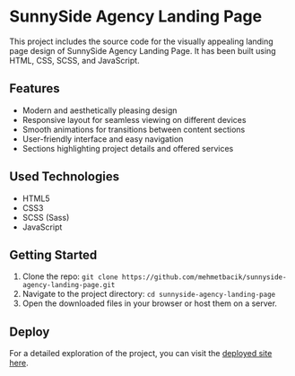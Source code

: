 # SunnySide Agency Landing Page

This project includes the source code for the visually appealing landing page design of SunnySide Agency Landing Page. It has been built using HTML, CSS, SCSS, and JavaScript.

## Features

- Modern and aesthetically pleasing design
- Responsive layout for seamless viewing on different devices
- Smooth animations for transitions between content sections
- User-friendly interface and easy navigation
- Sections highlighting project details and offered services

## Used Technologies

- HTML5
- CSS3
- SCSS (Sass)
- JavaScript

## Getting Started

1. Clone the repo: `git clone https://github.com/mehmetbacik/sunnyside-agency-landing-page.git`
2. Navigate to the project directory: `cd sunnyside-agency-landing-page`
3. Open the downloaded files in your browser or host them on a server.

## Deploy

For a detailed exploration of the project, you can visit the [deployed site here](https://sunnyside-agency-landing-page-mbck00.vercel.app/).

